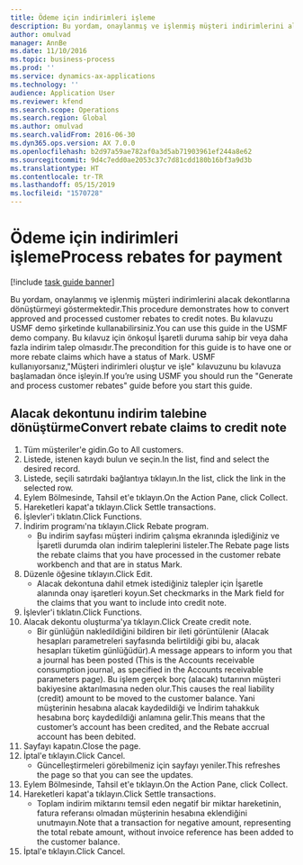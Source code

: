 ```yaml
---
title: Ödeme için indirimleri işleme
description: Bu yordam, onaylanmış ve işlenmiş müşteri indirimlerini alacak dekontlarına dönüştürmeyi göstermektedir.
author: omulvad
manager: AnnBe
ms.date: 11/10/2016
ms.topic: business-process
ms.prod: ''
ms.service: dynamics-ax-applications
ms.technology: ''
audience: Application User
ms.reviewer: kfend
ms.search.scope: Operations
ms.search.region: Global
ms.author: omulvad
ms.search.validFrom: 2016-06-30
ms.dyn365.ops.version: AX 7.0.0
ms.openlocfilehash: b2d97a59ae782af0a3d5ab71903961ef244a8e62
ms.sourcegitcommit: 9d4c7edd0ae2053c37c7d81cdd180b16bf3a9d3b
ms.translationtype: HT
ms.contentlocale: tr-TR
ms.lasthandoff: 05/15/2019
ms.locfileid: "1570728"
---
```

# <a name="process-rebates-for-payment"></a><span data-ttu-id="313cc-103">Ödeme için indirimleri işleme</span><span class="sxs-lookup"><span data-stu-id="313cc-103">Process rebates for payment</span></span>

[!include [task guide banner](../../includes/task-guide-banner.md)]

<span data-ttu-id="313cc-104">Bu yordam, onaylanmış ve işlenmiş müşteri indirimlerini alacak dekontlarına dönüştürmeyi göstermektedir.</span><span class="sxs-lookup"><span data-stu-id="313cc-104">This procedure demonstrates how to convert approved and processed customer rebates to credit notes.</span></span> <span data-ttu-id="313cc-105">Bu kılavuzu USMF demo şirketinde kullanabilirsiniz.</span><span class="sxs-lookup"><span data-stu-id="313cc-105">You can use this guide in the USMF demo company.</span></span> <span data-ttu-id="313cc-106">Bu kılavuz için önkoşul İşaretli duruma sahip bir veya daha fazla indirim talep olmasıdır.</span><span class="sxs-lookup"><span data-stu-id="313cc-106">The precondition for this guide is to have one or more rebate claims which have a status of Mark.</span></span> <span data-ttu-id="313cc-107">USMF kullanıyorsanız,"Müşteri indirimleri oluştur ve işle" kılavuzunu bu kılavuza başlamadan önce işleyin.</span><span class="sxs-lookup"><span data-stu-id="313cc-107">If you’re using USMF you should run the "Generate and process customer rebates" guide before you start this guide.</span></span>


## <a name="convert-rebate-claims-to-credit-note"></a><span data-ttu-id="313cc-108">Alacak dekontunu indirim talebine dönüştürme</span><span class="sxs-lookup"><span data-stu-id="313cc-108">Convert rebate claims to credit note</span></span>
1. <span data-ttu-id="313cc-109">Tüm müşteriler'e gidin.</span><span class="sxs-lookup"><span data-stu-id="313cc-109">Go to All customers.</span></span>
2. <span data-ttu-id="313cc-110">Listede, istenen kaydı bulun ve seçin.</span><span class="sxs-lookup"><span data-stu-id="313cc-110">In the list, find and select the desired record.</span></span>
3. <span data-ttu-id="313cc-111">Listede, seçili satırdaki bağlantıya tıklayın.</span><span class="sxs-lookup"><span data-stu-id="313cc-111">In the list, click the link in the selected row.</span></span>
4. <span data-ttu-id="313cc-112">Eylem Bölmesinde, Tahsil et'e tıklayın.</span><span class="sxs-lookup"><span data-stu-id="313cc-112">On the Action Pane, click Collect.</span></span>
5. <span data-ttu-id="313cc-113">Hareketleri kapat'a tıklayın.</span><span class="sxs-lookup"><span data-stu-id="313cc-113">Click Settle transactions.</span></span>
6. <span data-ttu-id="313cc-114">İşlevler'i tıklatın.</span><span class="sxs-lookup"><span data-stu-id="313cc-114">Click Functions.</span></span>
7. <span data-ttu-id="313cc-115">İndirim programı'na tıklayın.</span><span class="sxs-lookup"><span data-stu-id="313cc-115">Click Rebate program.</span></span>
    * <span data-ttu-id="313cc-116">Bu indirim sayfası müşteri indirim çalışma ekranında işlediğiniz ve İşaretli durumda olan indirim taleplerini listeler.</span><span class="sxs-lookup"><span data-stu-id="313cc-116">The Rebate page lists the rebate claims that you have processed in the customer rebate workbench and that are in status Mark.</span></span>    
8. <span data-ttu-id="313cc-117">Düzenle öğesine tıklayın.</span><span class="sxs-lookup"><span data-stu-id="313cc-117">Click Edit.</span></span>
    * <span data-ttu-id="313cc-118">Alacak dekontuna dahil etmek istediğiniz talepler için İşaretle alanında onay işaretleri koyun.</span><span class="sxs-lookup"><span data-stu-id="313cc-118">Set checkmarks in the Mark field for the claims that you want to include into credit note.</span></span>   
9. <span data-ttu-id="313cc-119">İşlevler'i tıklatın.</span><span class="sxs-lookup"><span data-stu-id="313cc-119">Click Functions.</span></span>
10. <span data-ttu-id="313cc-120">Alacak dekontu oluşturma'ya tıklayın.</span><span class="sxs-lookup"><span data-stu-id="313cc-120">Click Create credit note.</span></span>
    * <span data-ttu-id="313cc-121">Bir günlüğün nakledildiğini bildiren bir ileti görüntülenir (Alacak hesapları parametreleri sayfasında belirtildiği gibi bu, alacak hesapları tüketim günlüğüdür).</span><span class="sxs-lookup"><span data-stu-id="313cc-121">A message appears to inform you that a journal has been posted (This is the Accounts receivable consumption journal, as specified in the Accounts receivable parameters page).</span></span> <span data-ttu-id="313cc-122">Bu işlem gerçek borç (alacak) tutarının müşteri bakiyesine aktarılmasına neden olur.</span><span class="sxs-lookup"><span data-stu-id="313cc-122">This causes the real liability (credit) amount to be moved to the customer balance.</span></span> <span data-ttu-id="313cc-123">Yani müşterinin hesabına alacak kaydedildiği ve İndirim tahakkuk hesabına borç kaydedildiği anlamına gelir.</span><span class="sxs-lookup"><span data-stu-id="313cc-123">This means that the customer’s account has been credited, and the Rebate accrual account has been debited.</span></span>  
11. <span data-ttu-id="313cc-124">Sayfayı kapatın.</span><span class="sxs-lookup"><span data-stu-id="313cc-124">Close the page.</span></span>
12. <span data-ttu-id="313cc-125">İptal'e tıklayın.</span><span class="sxs-lookup"><span data-stu-id="313cc-125">Click Cancel.</span></span>
    * <span data-ttu-id="313cc-126">Güncelleştirmeleri görebilmeniz için sayfayı yeniler.</span><span class="sxs-lookup"><span data-stu-id="313cc-126">This refreshes the page so that you can see the updates.</span></span>  
13. <span data-ttu-id="313cc-127">Eylem Bölmesinde, Tahsil et'e tıklayın.</span><span class="sxs-lookup"><span data-stu-id="313cc-127">On the Action Pane, click Collect.</span></span>
14. <span data-ttu-id="313cc-128">Hareketleri kapat'a tıklayın.</span><span class="sxs-lookup"><span data-stu-id="313cc-128">Click Settle transactions.</span></span>
    * <span data-ttu-id="313cc-129">Toplam indirim miktarını temsil eden negatif bir miktar hareketinin, fatura referansı olmadan müşterinin hesabına eklendiğini unutmayın.</span><span class="sxs-lookup"><span data-stu-id="313cc-129">Note that a transaction for negative amount, representing the total rebate amount, without invoice reference has been added to the customer balance.</span></span>   
15. <span data-ttu-id="313cc-130">İptal'e tıklayın.</span><span class="sxs-lookup"><span data-stu-id="313cc-130">Click Cancel.</span></span>

